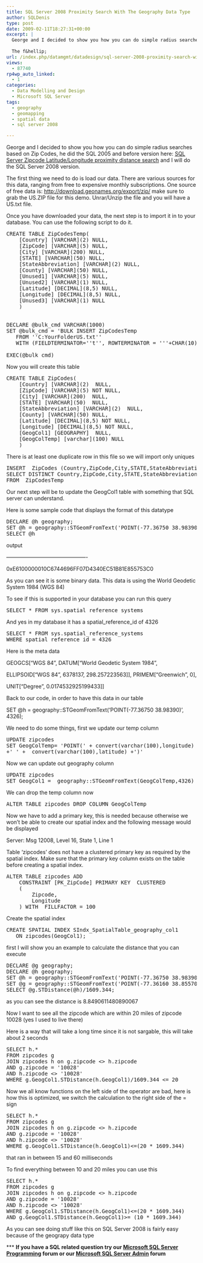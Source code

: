 ```yaml
---
title: SQL Server 2008 Proximity Search With The Geography Data Type
author: SQLDenis
type: post
date: 2009-02-11T18:27:31+00:00
excerpt: |
  George and I decided to show you how you can do simple radius searches based on Zip Codes, he did the SQL 2005 and before version here:   SQL Server Zipcode Latitude/Longitude proximity distance search and I will do the SQL Server 2008 version.
  
  The f&hellip;
url: /index.php/datamgmt/datadesign/sql-server-2008-proximity-search-with-th/
views:
  - 87740
rp4wp_auto_linked:
  - 1
categories:
  - Data Modelling and Design
  - Microsoft SQL Server
tags:
  - geography
  - geomapping
  - spatial data
  - sql server 2008

---
```

George and I decided to show you how you can do simple radius searches based on Zip Codes, he did the SQL 2005 and before version here: [SQL Server Zipcode Latitude/Longitude proximity distance search][1] and I will do the SQL Server 2008 version.

The first thing we need to do is load our data. There are various sources for this data, ranging from free to expensive monthly subscriptions. One source of free data is: http://download.geonames.org/export/zip/ make sure to grab the US.ZIP file for this demo. Unrar/Unzip the file and you will have a US.txt file.

Once you have downloaded your data, the next step is to import it in to your database. You can use the following script to do it.

<pre>CREATE TABLE ZipCodesTemp(
    [Country] [VARCHAR](2) NULL,
    [ZipCode] [VARCHAR](5) NULL,
    [City] [VARCHAR](200) NULL,
    [STATE] [VARCHAR](50) NULL,
    [StateAbbreviation] [VARCHAR](2) NULL,
    [County] [VARCHAR](50) NULL,
    [Unused1] [VARCHAR](5) NULL,
    [Unused2] [VARCHAR](1) NULL,
    [Latitude] [DECIMAL](8,5) NULL,
    [Longitude] [DECIMAL](8,5) NULL,
    [Unused3] [VARCHAR](1) NULL
    )


DECLARE @bulk_cmd VARCHAR(1000)
SET @bulk_cmd = 'BULK INSERT ZipCodesTemp
   FROM ''C:YourFolderUS.txt''
   WITH (FIELDTERMINATOR=''t'', ROWTERMINATOR = '''+CHAR(10)+''')'
 
EXEC(@bulk_cmd)</pre>

Now you will create this table

<pre>CREATE TABLE ZipCodes(
    [Country] [VARCHAR](2)  NULL,
    [ZipCode] [VARCHAR](5) NOT NULL,
    [City] [VARCHAR](200)  NULL,
    [STATE] [VARCHAR](50)  NULL,
    [StateAbbreviation] [VARCHAR](2)  NULL,
    [County] [VARCHAR](50) NULL,
    [Latitude] [DECIMAL](8,5) NOT NULL,
    [Longitude] [DECIMAL](8,5) NOT NULL,
    [GeogCol1] [GEOGRAPHY]  NULL,
    [GeogColTemp] [varchar](100) NULL
    )</pre>

There is at least one duplicate row in this file so we will import only uniques

<pre>INSERT  ZipCodes (Country,ZipCode,City,STATE,StateAbbreviation,County,Latitude,Longitude)
SELECT DISTINCT Country,ZipCode,City,STATE,StateAbbreviation,County,Latitude,Longitude
FROM  ZipCodesTemp</pre>

Our next step will be to update the GeogCol1 table with something that SQL server can understand.
  
Here is some sample code that displays the format of this datatype

<pre>DECLARE @h geography;
SET @h = geography::STGeomFromText('POINT(-77.36750 38.98390)', 4326);
SELECT @h</pre>

output
  
&#8212;&#8212;&#8212;&#8212;&#8212;&#8212;&#8212;&#8212;&#8212;&#8212;&#8212;&#8212;&#8212;&#8212;&#8212;-
  
0xE6100000010C6744696FF07D4340EC51B81E855753C0

As you can see it is some binary data. This data is using the World Geodetic System 1984 (WGS 84)

To see if this is supported in your database you can run this query

<pre>SELECT * FROM sys.spatial_reference_systems</pre>

And yes in my database it has a spatial\_reference\_id of 4326

<pre>SELECT * FROM sys.spatial_reference_systems
WHERE spatial_reference_id = 4326</pre>

Here is the meta data

GEOGCS[&#8220;WGS 84&#8221;, DATUM[&#8220;World Geodetic System 1984&#8221;,
  
ELLIPSOID[&#8220;WGS 84&#8221;, 6378137, 298.257223563]], PRIMEM[&#8220;Greenwich&#8221;, 0],
  
UNIT[&#8220;Degree&#8221;, 0.0174532925199433]]

Back to our code, in order to have this data in our table

SET @h = geography::STGeomFromText(&#8216;POINT(-77.36750 38.98390)&#8217;, 4326);

We need to do some things, first we update our temp column

<pre>UPDATE zipcodes 
SET GeogColTemp= 'POINT(' + convert(varchar(100),longitude) 
+' ' +  convert(varchar(100),latitude) +')'</pre>

Now we can update out geography column

<pre>UPDATE zipcodes 
SET GeogCol1 =  geography::STGeomFromText(GeogColTemp,4326)</pre>

We can drop the temp column now

<pre>ALTER TABLE zipcodes DROP COLUMN GeogColTemp</pre>

Now we have to add a primary key, this is needed because otherwise we won&#8217;t be able to create our spatial index and the following message would be displayed

Server: Msg 12008, Level 16, State 1, Line 1
  
Table &#8216;zipcodes&#8217; does not have a clustered primary key as required by the spatial index. Make sure that the primary key column exists on the table before creating a spatial index.

<pre>ALTER TABLE zipcodes ADD 
	CONSTRAINT [PK_ZipCode] PRIMARY KEY  CLUSTERED 
	(
		Zipcode,
		Longitude
	) WITH  FILLFACTOR = 100 </pre>

Create the spatial index

<pre>CREATE SPATIAL INDEX SIndx_SpatialTable_geography_col1 
   ON zipcodes(GeogCol1);</pre>

first I will show you an example to calculate the distance that you can execute

<pre>DECLARE @g geography;
DECLARE @h geography;
SET @h = geography::STGeomFromText('POINT(-77.36750 38.98390)', 4326);
SET @g = geography::STGeomFromText('POINT(-77.36160 38.85570)', 4326);
SELECT @g.STDistance(@h)/1609.344;</pre>

as you can see the distance is 8.8490611480890067

Now I want to see all the zipcode which are within 20 miles of zipcode 10028 (yes I used to live there)

Here is a way that will take a long time since it is not sargable, this will take about 2 seconds

<pre>SELECT h.* 
FROM zipcodes g 
JOIN zipcodes h on g.zipcode <> h.zipcode
AND g.zipcode = '10028'
AND h.zipcode <> '10028'
WHERE g.GeogCol1.STDistance(h.GeogCol1)/1609.344 <= 20</pre>

Now we all know functions on the left side of the operator are bad, here is how this is optimized, we switch the calculation to the right side of the = sign

<pre>SELECT h.* 
FROM zipcodes g 
JOIN zipcodes h on g.zipcode <> h.zipcode
AND g.zipcode = '10028'
AND h.zipcode <> '10028'
WHERE g.GeogCol1.STDistance(h.GeogCol1)<=(20 * 1609.344)</pre>

that ran in between 15 and 60 milliseconds

To find everything between 10 and 20 miles you can use this

<pre>SELECT h.* 
FROM zipcodes g 
JOIN zipcodes h on g.zipcode <> h.zipcode
AND g.zipcode = '10028'
AND h.zipcode <> '10028'
WHERE g.GeogCol1.STDistance(h.GeogCol1)<=(20 * 1609.344)
AND g.GeogCol1.STDistance(h.GeogCol1)>= (10 * 1609.344)</pre>

As you can see doing stuff like this on SQL Server 2008 is fairly easy because of the geograpy data type

\*** **If you have a SQL related question try our [Microsoft SQL Server Programming][2] forum or our [Microsoft SQL Server Admin][3] forum**<ins></ins>

 [1]: /index.php/DataMgmt/DataDesign/sql-server-zipcode-latitude-longitude-pr
 [2]: http://forum.lessthandot.com/viewforum.php?f=17
 [3]: http://forum.lessthandot.com/viewforum.php?f=22